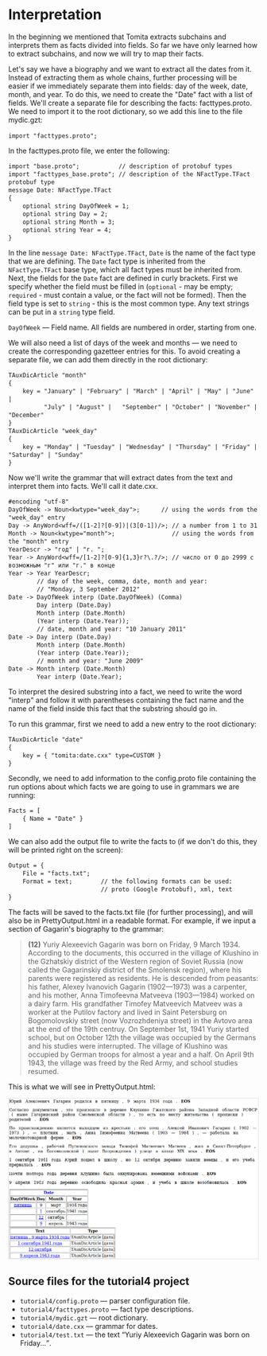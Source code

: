 # Interpretation

In the beginning we mentioned that Tomita extracts subchains and interprets them as facts divided into fields. So far we have only learned how to extract subchains, and now we will try to map their facts.

Let's say we have a biography and we want to extract all the dates from it. Instead of extracting them as whole chains, further processing will be easier if we immediately separate them into fields: day of the week, date, month, and year. To do this, we need to create the "Date" fact with a list of fields. We'll create a separate file for describing the facts: facttypes.proto. We need to import it to the root dictionary, so we add this line to the file mydic.gzt:

`import "facttypes.proto";`

In the facttypes.proto file, we enter the following:

```no-highlight
import "base.proto";           // description of protobuf types
import "facttypes_base.proto"; // description of the NFactType.TFact protobuf type
message Date: NFactType.TFact 
{
    optional string DayOfWeek = 1;
    optional string Day = 2;
    optional string Month = 3;
    optional string Year = 4;
}
```

In the line `message Date: NFactType.TFact`, `Date` is the name of the fact type that we are defining. The `Date` fact type is inherited from the `NFactType.TFact` base type, which all fact types must be inherited from. Next, the fields for the `Date` fact are defined in curly brackets. First we specify whether the field must be filled in (`optional` - may be empty; `required` - must contain a value, or the fact will not be formed). Then the field type is set to `string` - this is the most common type. Any text strings can be put in a `string` type field.

`DayOfWeek` — Field name. All fields are numbered in order, starting from one.

We will also need a list of days of the week and months — we need to create the corresponding gazetteer entries for this. To avoid creating a separate file, we can add them directly in the root dictionary:

```no-highlight
TAuxDicArticle "month"
{
    key = "January" | "February" | "March" | "April" | "May" | "June" |
          "July" | "August" |   "September" | "October" | "November" | "December"
}
TAuxDicArticle "week_day"
{
    key = "Monday" | "Tuesday" | "Wednesday" | "Thursday" | "Friday" | "Saturday" | "Sunday"
}
```

Now we'll write the grammar that will extract dates from the text and interpret them into facts. We'll call it date.cxx.

```no-highlight
#encoding "utf-8"
DayOfWeek -> Noun<kwtype="week_day">;      // using the words from the "week_day" entry
Day -> AnyWord<wff=/([1-2]?[0-9])|(3[0-1])/>; // a number from 1 to 31
Month -> Noun<kwtype="month">;                // using the words from the "month" entry
YearDescr -> "год" | "г. ";
Year -> AnyWord<wff=/[1-2]?[0-9]{1,3}г?\.?/>; // число от 0 до 2999 с возможным "г" или "г." в конце
Year -> Year YearDescr;
        // day of the week, comma, date, month and year:
        // "Monday, 3 September 2012"
Date -> DayOfWeek interp (Date.DayOfWeek) (Comma)
        Day interp (Date.Day) 
        Month interp (Date.Month)
        (Year interp (Date.Year)); 
        // date, month and year: "10 January 2011"
Date -> Day interp (Date.Day)
        Month interp (Date.Month)
        (Year interp (Date.Year));
        // month and year: "June 2009"
Date -> Month interp (Date.Month)
        Year interp (Date.Year);
```

To interpret the desired substring into a fact, we need to write the word "interp" and follow it with parentheses containing the fact name and the name of the field inside this fact that the substring should go in.

To run this grammar, first we need to add a new entry to the root dictionary:

```no-highlight
TAuxDicArticle "date"
{
    key = { "tomita:date.cxx" type=CUSTOM }
}
```

Secondly, we need to add information to the config.proto file containing the run options about which facts we are going to use in grammars we are running:

```no-highlight
Facts = [
    { Name = "Date" }
]
```

We can also add the output file to write the facts to (if we don't do this, they will be printed right on the screen):

```no-highlight
Output = {
    File = "facts.txt";
    Format = text;        // the following formats can be used:
                          // proto (Google Protobuf), xml, text
}
```

The facts will be saved to the facts.txt file (for further processing), and will also be in PrettyOutput.html in a readable format. For example, if we input a section of Gagarin's biography to the grammar:

> **(12)** Yuriy Alexeevich Gagarin was born on Friday, 9 March 1934. According to the documents, this occurred in the village of Klushino in the Gzhatskiy district of the Western region of Soviet Russia (now called the Gagarinskiy district of the Smolensk region), where his parents were registered as residents. He is descended from peasants: his father, Alexey Ivanovich Gagarin (1902—1973) was a carpenter, and his mother, Anna Timofeevna Matveeva (1903—1984) worked on a dairy farm. His grandfather Timofey Matveevich Matveev was a worker at the Putilov factory and lived in Saint Petersburg on Bogomolovskiy street (now Vozrozhdeniya street) in the Avtovo area at the end of the 19th centruy. On September 1st, 1941 Yuriy started school, but on October 12th the village was occupied by the Germans and his studies were interrupted. The village of Klushino was occupied by German troops for almost a year and a half. On April 9th 1943, the village was freed by the Red Army, and school studies resumed.

This is what we will see in PrettyOutput.html:

![](images/dategagarin.png)


## Source files for the tutorial4 project <a name="isxodnyefajjlyproektatutorial4"></a>

* `tutorial4/config.proto` — parser configuration file.
* `tutorial4/facttypes.proto` — fact type descriptions.
* `tutorial4/mydic.gzt` — root dictionary.
* `tutorial4/date.cxx` — grammar for dates.
* `tutorial4/test.txt` — the text <q>Yuriy Alexeevich Gagarin was born on Friday...</q>.


